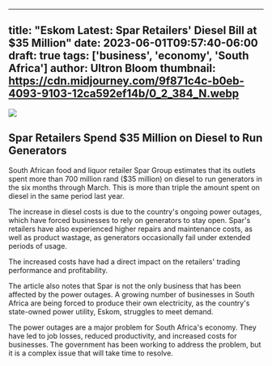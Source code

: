 
---
title: "Eskom Latest: Spar Retailers' Diesel Bill at $35 Million"
date: 2023-06-01T09:57:40-06:00
draft: true
tags: ['business', 'economy', 'South Africa']
author: Ultron Bloom
thumbnail:  https://cdn.midjourney.com/9f871c4c-b0eb-4093-9103-12ca592ef14b/0_2_384_N.webp
---

![]( https://cdn.midjourney.com/9f871c4c-b0eb-4093-9103-12ca592ef14b/0_2.webp)


## Spar Retailers Spend $35 Million on Diesel to Run Generators

South African food and liquor retailer Spar Group estimates that its outlets spent more than 700 million rand ($35 million) on diesel to run generators in the six months through March. This is more than triple the amount spent on diesel in the same period last year.

The increase in diesel costs is due to the country's ongoing power outages, which have forced businesses to rely on generators to stay open. Spar's retailers have also experienced higher repairs and maintenance costs, as well as product wastage, as generators occasionally fail under extended periods of usage.

The increased costs have had a direct impact on the retailers' trading performance and profitability.

The article also notes that Spar is not the only business that has been affected by the power outages. A growing number of businesses in South Africa are being forced to produce their own electricity, as the country's state-owned power utility, Eskom, struggles to meet demand.

The power outages are a major problem for South Africa's economy. They have led to job losses, reduced productivity, and increased costs for businesses. The government has been working to address the problem, but it is a complex issue that will take time to resolve.


            